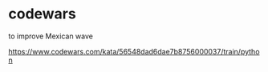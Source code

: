 # codewars


to improve
Mexican wave 

https://www.codewars.com/kata/56548dad6dae7b8756000037/train/python